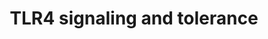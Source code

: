 ---
annotations:
- id: PW:0000004
  parent: regulatory pathway
  type: Pathway Ontology
  value: regulatory pathway
- id: PW:0000178
  parent: disease pathway
  type: Pathway Ontology
  value: neurological disorder pathway
authors:
- AARandCo
- Mkutmon
- Khanspers
- Egonw
- AlexanderPico
- Eweitz
description: 'This pathway is based on the figure 2 of "Toll-like Receptors: Novel
  Pharmacological Targets for the Treatment of Neurological Diseases" and figure 2
  of "Toll-like receptor and its roles in myocardial ischemic/reperfusion injury"
  (see bibliography). The Toll-like receptors are used by mammals to recognize pathogen-associated
  molecules such as the cell wall components. The activation of TLR4 causes a cell''s
  inability to produce TNFa. TLR4 deals with MyD88 independent and dependent pathways,
  and due to LPS tolerant cells, inhibitors of the MyD88 dependent pathway are increased.
  TLR is important in the creation of protective immune responses to cancers, and
  the protection of brain tissue from injury.   Proteins on this pathway have targeted
  assays available via the [https://assays.cancer.gov/available_assays?wp_id=WP3851
  CPTAC Assay Portal].'
last-edited: 2022-02-26
organisms:
- Homo sapiens
redirect_from:
- /index.php/Pathway:WP3851
- /instance/WP3851
- /instance/WP3851_rr121712
revision: r121712
schema-jsonld:
- '@context': https://schema.org/
  '@id': https://wikipathways.github.io/pathways/WP3851.html
  '@type': Dataset
  creator:
    '@type': Organization
    name: WikiPathways
  description: 'This pathway is based on the figure 2 of "Toll-like Receptors: Novel
    Pharmacological Targets for the Treatment of Neurological Diseases" and figure
    2 of "Toll-like receptor and its roles in myocardial ischemic/reperfusion injury"
    (see bibliography). The Toll-like receptors are used by mammals to recognize pathogen-associated
    molecules such as the cell wall components. The activation of TLR4 causes a cell''s
    inability to produce TNFa. TLR4 deals with MyD88 independent and dependent pathways,
    and due to LPS tolerant cells, inhibitors of the MyD88 dependent pathway are increased.
    TLR is important in the creation of protective immune responses to cancers, and
    the protection of brain tissue from injury.   Proteins on this pathway have targeted
    assays available via the [https://assays.cancer.gov/available_assays?wp_id=WP3851
    CPTAC Assay Portal].'
  keywords:
  - IFNB
  - IKKa
  - IKKb
  - IL6
  - IRAK-M
  - IRAK1
  - IRAK4
  - IRF3
  - IRF7
  - IkBa
  - Ikki
  - MAL
  - MYD88
  - NAP1
  - NEMO
  - NFKB1
  - RIP1
  - SHIP1
  - TAB1
  - TAB2
  - TAK1
  - TBK1
  - TIRAP
  - TLR4
  - TNF
  - TRAF3
  - TRAF6
  - TRAM
  - TRIF
  license: CC0
  name: TLR4 signaling and tolerance
seo: CreativeWork
title: TLR4 signaling and tolerance
wpid: WP3851
---